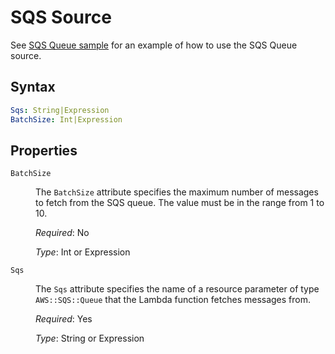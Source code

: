 # SQS Source

See [SQS Queue sample](https://github.com/LambdaSharp/LambdaSharpTool/tree/master/Samples/SqsSample/) for an example of how to use the SQS Queue source.

## Syntax

```yaml
Sqs: String|Expression
BatchSize: Int|Expression
```

## Properties

<dl>

<dt><code>BatchSize</code></dt>
<dd>

The <code>BatchSize</code> attribute specifies the maximum number of messages to fetch from the SQS queue. The value must be in the range from 1 to 10.

<i>Required</i>: No

<i>Type</i>: Int or Expression
</dd>

<dt><code>Sqs</code></dt>
<dd>

The <code>Sqs</code> attribute specifies the name of a resource parameter of type <code>AWS::SQS::Queue</code> that the Lambda function fetches messages from.

<i>Required</i>: Yes

<i>Type</i>: String or Expression
</dd>

</dl>
